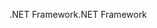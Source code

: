 <span data-ttu-id="7837b-101">.NET Framework</span><span class="sxs-lookup"><span data-stu-id="7837b-101">.NET Framework</span></span>